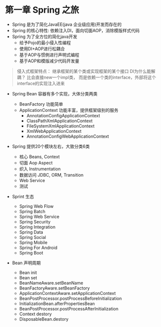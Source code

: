 # 第一章 Spring 之旅

* Spring 是为了简化JavaEE(java 企业级应用)开发而存在的
* Spring 的核心特性: 依赖注入DI，面向切面AOP，消除模版样式代码
* Spring 为了全方位的简化java开发
    * 给予Pojo的最小侵入性编程
    * 使用DI+AOP进行松耦合
    * 基于AOP与惯例进行声明式编程
    * 基于AOP和模版减少代码开发量

> 侵入式框架特点： 继承框架的某个类或实现框架的某个接口
> DI为什么能解耦？ 比会直接new一个impl类， 而是依赖一个类的interface，外部将这个interface的实现注入进来

* Spring Bean 容器有多个实现，大体分类两类
    * BeanFactory 功能简单
    * ApplicationContext 功能丰富，提供框架级别的服务
        * AnnotationConfigApplicationContext
        * ClassPathXmlApplicationContext
        * FileSystemXmlApplicationContext
        * XmlWebApplicationContext
        * AnnotationConfigWebApplicationContext

* Spring 提供20个模块左右，大致分类6类
    * 核心 Beans, Context
    * 切面 Aop Aspect
    * 织入 Instrumentation
    * 数据访问 JDBC, ORM, Transition
    * Web Service
    * 测试     
   
* Sprint 生态
    * Spring Web Flow
    * Spring Batch
    * Spring Web Service
    * Spring Security
    * Spring Integration
    * Spring Data
    * Spring Social
    * Spring Mobile
    * Spring For Android
    * Spring Boot
    
* Bean 声明周期
    * Bean init
    * Bean set
    * BeanNameAware.setBeanName
    * BeanFactoryAware.setBeanFactory
    * ApplicationContextAware.setApplicationContext
    * BeanPostProcessor.postProcessBeforeInitialization
    * InitializationBean.afterPropertiesBean
    * BeanPostProcessor.postProcessAfterInitialization
    * Context destory
    * DisposableBean.destory
    